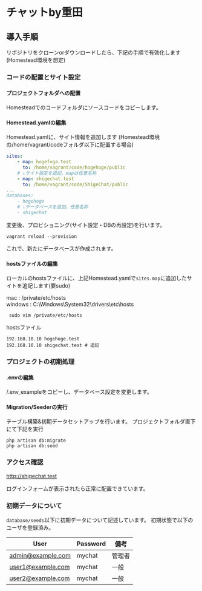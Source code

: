# チャットby重田

## 導入手順
リポジトリをクローンorダウンロードしたら、下記の手順で有効化します(Homestead環境を想定)

### コードの配置とサイト設定

#### プロジェクトフォルダへの配置
Homesteadでのコードフォルダにソースコードをコピーします。

#### Homestead.yamlの編集
Homestead.yamlに、サイト情報を追加します
(Homestead環境の/home/vagrant/codeフォルダ以下に配置する場合)

```yaml
sites:
	- map: hogefuga.test
	  to: /home/vagrant/code/hogehoge/public
	# ↓サイト設定を追記。mapは任意名称
	- map: shigechat.test
	  to: /home/vagrant/code/ShigeChat/public
...
databases:
	- hogehoge
	# ↓データベースを追加。任意名称
	- shigechat 

```
変更後、プロビショニング(サイト設定・DBの再設定)を行います。

```shell
vagrant reload --provision
```

これで、新たにデータベースが作成されます。


#### hostsファイルの編集
ローカルのhostsファイルに、上記Homestead.yamlで`sites.map`に追加したサイトを追記します(要sudo)

mac : /private/etc/hosts  
windows : C:\Windows\System32\drivers\etc\hosts

```shell
 sudo vim /private/etc/hosts
```

hostsファイル
```
192.168.10.10 hogehoge.test
192.168.10.10 shigechat.test # 追記
```

###  プロジェクトの初期処理
#### .envの編集
/.env_exampleをコピーし、データベース設定を変更します。

#### Migration/Seederの実行
テーブル構築&初期データセットアップを行います。
プロジェクトフォルダ直下にて下記を実行
```
php artisan db:migrate
php artisan db:seed
```

### アクセス確認
http://shigechat.test

ログインフォームが表示されたら正常に配置できています。

### 初期データについて
`database/seeds`以下に初期データについて記述しています。
初期状態で以下のユーザを登録済み。

|User |Password |備考 |
|- | -| -|
|admin@example.com |mychat |管理者 |
|user1@example.com |mychat |一般 |
|user2@example.com |mychat |一般 |

